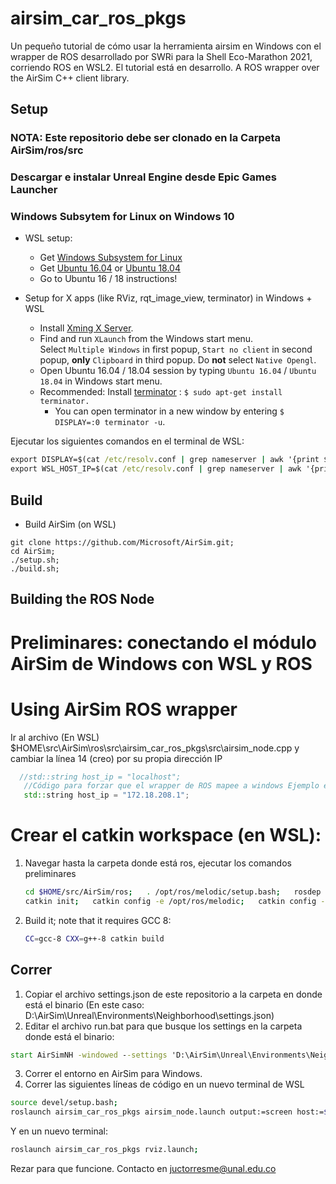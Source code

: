 # airsim_car_ros_pkgs
Un pequeño tutorial de cómo usar la herramienta airsim en Windows con el wrapper de ROS desarrollado por SWRi para la Shell Eco-Marathon 2021, corriendo ROS en WSL2. El tutorial está en desarrollo.
A ROS wrapper over the AirSim C++ client library. 

##  Setup 
### NOTA: Este repositorio debe ser clonado en la Carpeta AirSim/ros/src

### Descargar e instalar Unreal Engine desde Epic Games Launcher
### Windows Subsytem for Linux on Windows 10
- WSL setup:
  * Get [Windows Subsystem for Linux](https://docs.microsoft.com/en-us/windows/wsl/install-win10)
  * Get [Ubuntu 16.04](https://www.microsoft.com/en-us/p/ubuntu-1604-lts/9pjn388hp8c9?activetab=pivot:overviewtab) or [Ubuntu 18.04](https://www.microsoft.com/en-us/p/ubuntu-1804-lts/9n9tngvndl3q?activetab=pivot%3Aoverviewtab)  
  * Go to Ubuntu 16 / 18 instructions!


- Setup for X apps (like RViz, rqt_image_view, terminator) in Windows + WSL
  * Install [Xming X Server](https://sourceforge.net/projects/xming/). 
  * Find and run `XLaunch` from the Windows start menu.   
  Select `Multiple Windows` in first popup, `Start no client` in second popup, **only** `Clipboard` in third popup. Do **not** select `Native Opengl`.  
  * Open Ubuntu 16.04 / 18.04 session by typing `Ubuntu 16.04`  / `Ubuntu 18.04` in Windows start menu.  
  * Recommended: Install [terminator](http://www.ubuntugeek.com/terminator-multiple-gnome-terminals-in-one-window.html) : `$ sudo apt-get install terminator.` 
    - You can open terminator in a new window by entering `$ DISPLAY=:0 terminator -u`. 

Ejecutar los siguientes comandos en el terminal de WSL:
```bat
export DISPLAY=$(cat /etc/resolv.conf | grep nameserver | awk '{print $2}'):0 >> source ~/.bashrc
export WSL_HOST_IP=$(cat /etc/resolv.conf | grep nameserver | awk '{print $2}') >> source ~/.bashrc
```

##  Build
- Build AirSim (on WSL)
```
git clone https://github.com/Microsoft/AirSim.git;
cd AirSim;
./setup.sh;
./build.sh;
```
## Building the ROS Node
# Preliminares: conectando el módulo AirSim de Windows con WSL y ROS
# Using AirSim ROS wrapper 
Ir al archivo (En WSL) $HOME\src\AirSim\ros\src\airsim_car_ros_pkgs\src\airsim_node.cpp y cambiar la línea 14 (creo) por su propia dirección IP
 ```cpp
   //std::string host_ip = "localhost";
    //Código para forzar que el wrapper de ROS mapee a windows Ejemplo esta es mi IP: 172.18.208.1 
    std::string host_ip = "172.18.208.1";
 ```
# Crear el catkin workspace (en WSL): 
1. Navegar hasta la carpeta donde está ros, ejecutar los comandos preliminares
   ```bash
   cd $HOME/src/AirSim/ros;   . /opt/ros/melodic/setup.bash;   rosdep install src -y --from-paths -i;
   catkin init;   catkin config -e /opt/ros/melodic;   catkin config --install;   catkin config --cmake-args -DCMAKE_BUILD_TYPE=RelWithDebInfo;
   ```

2. Build it; note that it requires GCC 8:
   ```bash
   CC=gcc-8 CXX=g++-8 catkin build
   ```
## Correr
1. Copiar el archivo settings.json de este repositorio a la carpeta en donde está el binario (En este caso: D:\AirSim\Unreal\Environments\Neighborhood\settings.json)
2. Editar el archivo run.bat para que busque los settings en la carpeta donde está el binario:
```bat
start AirSimNH -windowed --settings 'D:\AirSim\Unreal\Environments\Neighborhood\settings.json'
```
3. Correr el entorno en AirSim para Windows.
4. Correr las siguientes líneas de código en un nuevo terminal de WSL
```bash
source devel/setup.bash;
roslaunch airsim_car_ros_pkgs airsim_node.launch output:=screen host:=$WSL_HOST_IP

```
Y en un nuevo terminal:
```bash
roslaunch airsim_car_ros_pkgs rviz.launch;
```

Rezar para que funcione. Contacto en juctorresme@unal.edu.co
